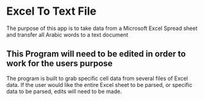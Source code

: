 # Excel To Text File
The purpose of this app is to take data from a Microsoft Excel Spread sheet and transfer all Arabic words to a text document

## This Program will need to be edited in order to work for the users purpose
The program is built to grab specific cell data from several files of Excel data. If the user would like the entire Excel sheet to be parsed, or specific data to be parsed, edits will need to be made. 

